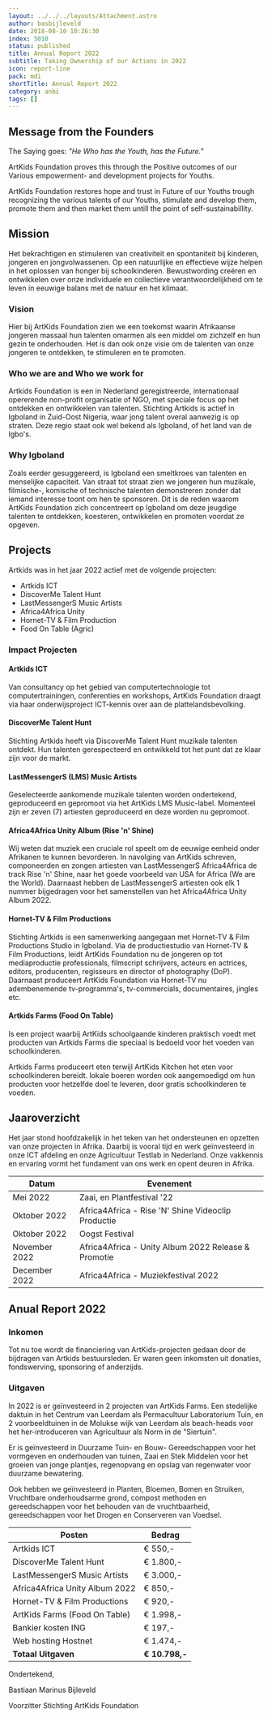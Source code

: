 ```yaml
---
layout: ../../../layouts/Attachment.astro
author: basbijleveld
date: 2018-08-10 10:26:30
index: 5010
status: published
title: Annual Report 2022
subtitle: Taking Ownership of our Actions in 2022
icon: report-line
pack: mdi
shortTitle: Annual Report 2022
category: anbi
tags: []
---
```


## Message from the Founders

The Saying goes:
_"He Who has the Youth, has the Future."_

ArtKids Foundation proves this through the Positive outcomes of our Various empowerment- and development projects for Youths.

ArtKids Foundation restores hope and trust in Future of our Youths trough recognizing the various talents of our Youths, stimulate and develop them, promote them and then market them untill the point of self-sustainabillity.

## Mission

Het bekrachtigen en stimuleren van creativiteit en spontaniteit bij kinderen, jongeren en jongvolwassenen. Op een natuurlijke en effectieve wijze helpen in het oplossen van honger bij schoolkinderen. Bewustwording creëren en ontwikkelen over onze individuele en collectieve verantwoordelijkheid om te leven in eeuwige balans met de natuur en het klimaat.

### Vision

Hier bij ArtKids Foundation zien we een toekomst waarin Afrikaanse jongeren massaal hun talenten omarmen als een middel om zichzelf en hun gezin te onderhouden. Het is dan ook onze visie om de talenten van onze jongeren te ontdekken, te stimuleren en te promoten.

### Who we are and Who we work for

Artkids Foundation is een in Nederland geregistreerde, internationaal opererende non-profit organisatie of NGO, met speciale focus op het ontdekken en ontwikkelen van talenten. Stichting Artkids is actief in Igboland in Zuid-Oost Nigeria, waar jong talent overal aanwezig is op straten. Deze regio staat ook wel bekend als Igboland, of het land van de Igbo's.

### Why Igboland

Zoals eerder gesuggereerd, is Igboland een smeltkroes van talenten en menselijke capaciteit. Van straat tot straat zien we jongeren hun muzikale, filmische-, komische of technische talenten demonstreren zonder dat iemand interesse toont om hen te sponsoren. Dit is de reden waarom ArtKids Foundation zich concentreert op Igboland om deze jeugdige talenten te ontdekken, koesteren, ontwikkelen en promoten voordat ze opgeven.

## Projects

Artkids was in het jaar 2022 actief met de volgende projecten:

- Artkids ICT
- DiscoverMe Talent Hunt
- LastMessengerS Music Artists
- Africa4Africa Unity
- Hornet-TV & Film Production
- Food On Table (Agric)

### Impact Projecten

#### Artkids ICT

Van consultancy op het gebied van computertechnologie tot computertrainingen, conferenties en workshops, ArtKids Foundation draagt via haar onderwijsproject ICT-kennis over aan de plattelandsbevolking.

#### DiscoverMe Talent Hunt

Stichting Artkids heeft via DiscoverMe Talent Hunt muzikale talenten ontdekt. Hun talenten gerespecteerd en ontwikkeld tot het punt dat ze klaar zijn voor de markt.

#### LastMessengerS (LMS) Music Artists

Geselecteerde aankomende muzikale talenten worden ondertekend, geproduceerd en gepromoot via het ArtKids LMS Music-label. Momenteel zijn er zeven (7) artiesten geproduceerd en deze worden nu gepromoot.

#### Africa4Africa Unity Album (Rise 'n' Shine)

Wij weten dat muziek een cruciale rol speelt om de eeuwige eenheid onder Afrikanen te kunnen bevorderen. In navolging van ArtKids schreven, componeerden en zongen artiesten van LastMessengerS Africa4Africa de track Rise 'n' Shine, naar het goede voorbeeld van USA for Africa (We are the World). Daarnaast hebben de LastMessengerS artiesten ook elk 1 nummer bijgedragen voor het samenstellen van het Africa4Africa Unity Album 2022.

#### Hornet-TV & Film Productions

Stichting Artkids is een samenwerking aangegaan met Hornet-TV & Film Productions Studio in Igboland. Via de productiestudio van Hornet-TV & Film Productions, leidt ArtKids Foundation nu de jongeren op tot mediaproductie professionals, filmscript schrijvers, acteurs en actrices, editors, producenten, regisseurs en director of photography (DoP). Daarnaast produceert ArtKids Foundation via Hornet-TV nu adembenemende tv-programma's, tv-commercials, documentaires, jingles etc.

#### Artkids Farms (Food On Table)

Is een project waarbij ArtKids schoolgaande kinderen praktisch voedt met producten van Artkids Farms die speciaal is bedoeld voor het voeden van schoolkinderen.

Artkids Farms produceert eten terwijl ArtKids Kitchen het eten voor schoolkinderen bereidt. lokale boeren worden ook aangemoedigd om hun producten voor hetzelfde doel te leveren, door gratis schoolkinderen te voeden.

## Jaaroverzicht

Het jaar stond hoofdzakelijk in het teken van het ondersteunen en opzetten van onze projecten in Afrika. Daarbij is vooral tijd en werk geïnvesteerd in onze ICT afdeling en onze Agricultuur Testlab in Nederland. Onze vakkennis en ervaring vormt het fundament van ons werk en opent deuren in Afrika.


| Datum | Evenement |
| --- | --- |
| Mei 2022 | Zaai, en Plantfestival '22 |
| Oktober 2022 | Africa4Africa - Rise 'N' Shine Videoclip Productie |
| Oktober 2022 | Oogst Festival |
| November 2022 | Africa4Africa - Unity Album 2022 Release & Promotie |
| December 2022 | Africa4Africa - Muziekfestival 2022 |

## Anual Report 2022

### Inkomen

Tot nu toe wordt de financiering van ArtKids-projecten gedaan door de bijdragen van Artkids bestuursleden. Er waren geen inkomsten uit donaties, fondswerving, sponsoring of anderzijds.

### Uitgaven

In 2022 is er geïnvesteerd in 2 projecten van ArtKids Farms. Een stedelijke daktuin in het Centrum van Leerdam als Permacultuur Laboratorium Tuin, en 2 voorbeeldtuinen in de Molukse wijk van Leerdam als beach-heads voor het her-introduceren van Agricultuur als Norm in de "Siertuin".

Er is geïnvesteerd in Duurzame Tuin- en Bouw- Gereedschappen voor het vormgeven en onderhouden van tuinen, Zaai en Stek Middelen voor het groeien van jonge plantjes, regenopvang en opslag van regenwater voor duurzame bewatering.

Ook hebben we geïnvesteerd in Planten, Bloemen, Bomen en Struiken, Vruchtbare onderhoudsarme grond, compost methoden en gereedschappen voor het behouden van de vruchtbaarheid, gereedschappen voor het Drogen en Conserveren van Voedsel.


| Posten | Bedrag |
| --- | --- |
| Artkids ICT | € 550,- |
| DiscoverMe Talent Hunt | € 1.800,- |
| LastMessengerS Music Artists | € 3.000,- |
| Africa4Africa Unity Album 2022 | € 850,- |
| Hornet-TV & Film Productions | € 920,- |
| ArtKids Farms (Food On Table) | € 1.998,- |
| Bankier kosten ING | € 197,- |
| Web hosting Hostnet | € 1.474,- |
| **Totaal Uitgaven** | **€ 10.798,-** |

Ondertekend,

Bastiaan Marinus Bijleveld

Voorzitter Stichting ArtKids Foundation